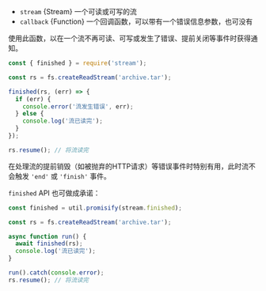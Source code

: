 <!-- YAML
added: v10.0.0
-->

* `stream` {Stream} 一个可读或可写的流
* `callback` {Function} 一个回调函数，可以带有一个错误信息参数，也可没有

使用此函数，以在一个流不再可读、可写或发生了错误、提前关闭等事件时获得通知。

```js
const { finished } = require('stream');

const rs = fs.createReadStream('archive.tar');

finished(rs, (err) => {
  if (err) {
    console.error('流发生错误', err);
  } else {
    console.log('流已读完');
  }
});

rs.resume(); // 将流读完
```

在处理流的提前销毁（如被抛弃的HTTP请求）等错误事件时特别有用，此时流不会触发 `'end'` 或 `'finish'` 事件。

`finished` API 也可做成承诺：

```js
const finished = util.promisify(stream.finished);

const rs = fs.createReadStream('archive.tar');

async function run() {
  await finished(rs);
  console.log('流已读完');
}

run().catch(console.error);
rs.resume(); // 将流读完
```

